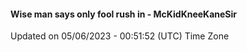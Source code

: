 #### Wise man says only fool rush in - McKidKneeKaneSir
Updated on 05/06/2023 - 00:51:52 (UTC) Time Zone
